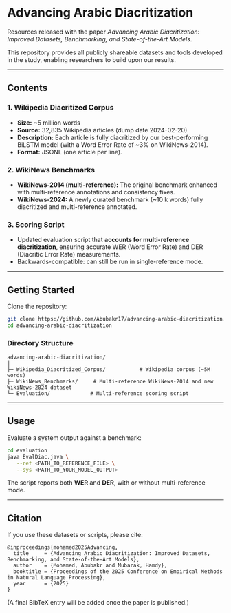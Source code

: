 # Advancing Arabic Diacritization

Resources released with the paper
*Advancing Arabic Diacritization: Improved Datasets, Benchmarking, and State-of-the-Art Models*.

This repository provides all publicly shareable datasets and tools developed in the study, enabling researchers to build upon our results.

---

## Contents

### 1. Wikipedia Diacritized Corpus

* **Size:** \~5 million words
* **Source:** 32,835 Wikipedia articles (dump date 2024-02-20)
* **Description:** Each article is fully diacritized by our best-performing BiLSTM model (with a Word Error Rate of ~3% on WikiNews-2014).
* **Format:** JSONL (one article per line).

### 2. WikiNews Benchmarks

* **WikiNews-2014 (multi-reference):** The original benchmark enhanced with multi-reference annotations and consistency fixes.
* **WikiNews-2024:** A newly curated benchmark (\~10 k words) fully diacritized and multi-reference annotated.

### 3. Scoring Script

* Updated evaluation script that **accounts for multi-reference diacritization**, ensuring accurate WER (Word Error Rate) and DER (Diacritic Error Rate) measurements.
* Backwards-compatible: can still be run in single-reference mode.

---

## Getting Started

Clone the repository:

```bash
git clone https://github.com/Abubakr17/advancing-arabic-diacritization.git
cd advancing-arabic-diacritization
```

### Directory Structure

```
advancing-arabic-diacritization/
│
├─ Wikipedia_Diacritized_Corpus/           # Wikipedia corpus (~5M words)
├─ WikiNews_Benchmarks/     # Multi-reference WikiNews-2014 and new WikiNews-2024 dataset
└─ Evaluation/             # Multi-reference scoring script
```

---

## Usage

Evaluate a system output against a benchmark:

```bash
cd evaluation
java EvalDiac.java \
   --ref <PATH_TO_REFERENCE_FILE> \
   --sys <PATH_TO_YOUR_MODEL_OUTPUT>
```

The script reports both **WER** and **DER**, with or without multi-reference mode.

---

## Citation

If you use these datasets or scripts, please cite:

```
@inproceedings{mohamed2025Advancing,
  title     = {Advancing Arabic Diacritization: Improved Datasets, Benchmarking, and State-of-the-Art Models},
  author    = {Mohamed, Abubakr and Mubarak, Hamdy},
  booktitle = {Proceedings of the 2025 Conference on Empirical Methods in Natural Language Processing},
  year      = {2025}
}
```

(A final BibTeX entry will be added once the paper is published.)

